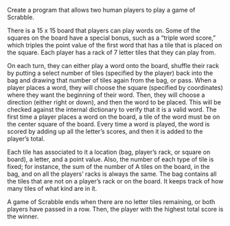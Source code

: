 Create a program that allows two human players to play a game of Scrabble.

There is a 15 x 15 board that players can play words on. Some of the squares on the board have a special bonus, such as a “triple word score,” which triples the point value of the first word that has a tile that is placed on the square. Each player has a rack of 7 letter tiles that they can play from.

On each turn, they can either play a word onto the board, shuffle their rack by putting a select number of tiles (specified by the player) back into the bag and drawing that number of tiles again from the bag, or pass. When a player places a word, they will choose the square (specified by coordinates) where they want the beginning of their word. Then, they will choose a direction (either right or down), and then the word to be placed. This will be checked against the internal dictionary to verify that it is a valid word. The first time a player places a word on the board, a tile of the word must be on the center square of the board. Every time a word is played, the word is scored by adding up all the letter’s scores, and then it is added to the player’s total.

Each tile has associated to it a location (bag, player’s rack, or square on board), a letter, and a point value. Also, the number of each type of tile is fixed; for instance, the sum of the number of A tiles on the board, in the bag, and on all the players’ racks is always the same. The bag contains all the tiles that are not on a player’s rack or on the board. It keeps track of how many tiles of what kind are in it.

A game of Scrabble ends when there are no letter tiles remaining, or both players have passed in a row. Then, the player with the highest total score is the winner. 